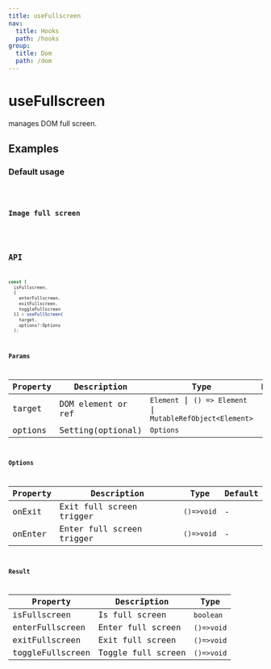 ```yaml
---
title: useFullscreen
nav:
  title: Hooks
  path: /hooks
group:
  title: Dom
  path: /dom
---
```


# useFullscreen

<Tag lang="en-US" tags="ssr"></Tag>

manages DOM full screen.

## Examples

### Default usage

<code src="./demo/demo1.tsx" />

### Image full screen

<code src="./demo/demo2.tsx" />

## API

```typescript
const [
  isFullscreen, 
  {
    enterFullscreen, 
    exitFullscreen, 
    toggleFullscreen 
  }] = useFullScreen(
    target,
    options?:Options
  );
```

### Params

| Property   | Description                        | Type        | Default |
|------------|------------------------------------|-------------|---------|
| target     | DOM element or ref          | `Element` \| `() => Element` \| `MutableRefObject<Element>` | -       |
| options | Setting(optional)            | `Options`     | -      |

### Options

| Property   | Description                        | Type        | Default |
|------------|------------------------------------|-------------|---------|
| onExit | Exit full screen trigger | `()=>void`    | -       |
| onEnter     | Enter full screen trigger     | `()=>void`    | -       |

### Result

| Property     | Description        | Type     |
|--------------|--------------------|----------|
| isFullscreen | Is full screen     | `boolean`  |
| enterFullscreen      | Enter full screen    | `()=>void` |
| exitFullscreen     | Exit full screen   | `()=>void` |
| toggleFullscreen   | Toggle full screen | `()=>void` |
